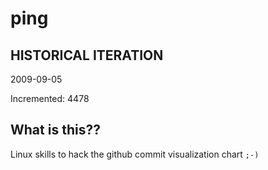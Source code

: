 # ping

## HISTORICAL ITERATION
2009-09-05

Incremented: 4478

## What is this?? 
Linux skills to hack the github commit visualization chart `;-)`
